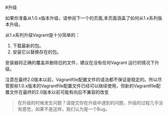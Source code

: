 #升级

如果你准备从1.0.x版本升级，请参阅下一个的页面,本页面涵盖了如何从1.x系列版本升级。

从1.x系列升级Vagrant是十分简单的：

1. 下载最新的包。
2. 安装它以替换存在的包。

安装器将正确的覆盖并删除旧的文件，建议在没有任何Vagrant 运行的情况下升级。

注意在最终2.0版本以前，Vagrantfile配置文件的语法都不保证是稳定的。所以尽管那些1.0.x版本的Vagrantfile配置文件已经可以继续使用，但新的Vagrantfile配置文件在最终的2.0版本以前可能有向后不兼容的改变

> 在升级的时候发生问题？请提交你在升级中遇到的问题，升级的过程几乎没有感觉，如果不是这样，我们认为是一个Bug。